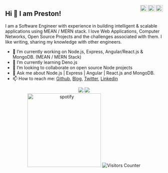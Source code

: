<a href="https://twitter.com/prestuuu" target="_blank" rel="nofollow"><img align="right" alt="Pratik's Twitter" width="22px" src="https://cdn.jsdelivr.net/npm/simple-icons@v3/icons/twitter.svg" /></a><a href="https://www.linkedin.com/in/prestonrodz" target="_blank" rel="nofollow"><img align="right" alt="Pratik's Linkdein" width="22px" src="https://cdn.jsdelivr.net/npm/simple-icons@v3/icons/linkedin.svg" /></a><a href="https://www.instagram.com/preston.rodrix/" target="_blank" rel="nofollow"><img align="right" alt="Pratik's Insta" width="22px" src="https://cdn.jsdelivr.net/npm/simple-icons@v3/icons/instagram.svg" /></a>

## Hi 👋 I am Preston! 

I am a Software Engineer with experience in building intelligent & scalable applications using MEAN / MERN stack.
I love Web Applications, Computer Networks, Open Source Projects and the challenges associated with them.
I like writing, sharing my knowledge with other engineers.

- 🔭 I’m currently working on Node.js, Express, Angular/React.js & MongoDB. (MEAN / MERN Stack)
- 🌱 I’m currently learning Deno.js
- 👯 I’m looking to collaborate on open source Node projects 
- 💬 Ask me about Node.js | Express | Angular | React.js and MongoDB.
- 📫 How to reach me: [Github](https://github.com/prestonrodrixx), [Blog](), [Twitter](), [Linkedin]()


<p align = "center">
  <img src = "https://github-readme-stats.vercel.app/api?username=prestonrodrixx&show_icons=true&theme=tokyonight&line_height=27">
  <img src = "https://github-readme-stats.vercel.app/api/top-langs/?username=prestonrodrixx&hide=css,java,html&theme=tokyonight">

<br/>
<img alt="spotify" width="235px" src="https://spotify-github-profile.vercel.app/api/view?uid=22q64qwebsonz3rkguc5a2sza&cover_image=false" />

<img src="https://visitor-badge.glitch.me/badge?page_id=prestonrodrixx.prestonrodrixx" alt="Visitors Counter">
</p>

